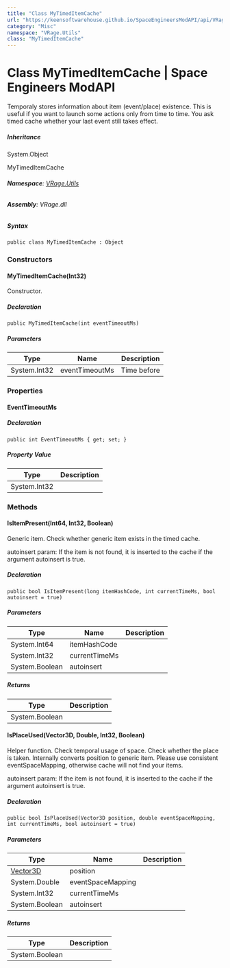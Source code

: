 ```yaml
---
title: "Class MyTimedItemCache"
url: "https://keensoftwarehouse.github.io/SpaceEngineersModAPI/api/VRage.Utils.MyTimedItemCache.html"
category: "Misc"
namespace: "VRage.Utils"
class: "MyTimedItemCache"
---
```


# Class MyTimedItemCache | Space Engineers ModAPI

Temporaly stores information about item (event/place) existence. This is useful if you want to launch some actions only from time to time. You ask timed cache whether your last event still takes effect.

##### Inheritance

System.Object

MyTimedItemCache

###### **Namespace**: [VRage.Utils](https://keensoftwarehouse.github.io/SpaceEngineersModAPI/api/VRage.Utils.html)

###### **Assembly**: VRage.dll

##### Syntax

```
public class MyTimedItemCache : Object
```

### Constructors

#### MyTimedItemCache(Int32)

Constructor.

##### Declaration

```
public MyTimedItemCache(int eventTimeoutMs)
```

##### Parameters

| Type | Name | Description |
| --- | --- | --- |
| System.Int32 | eventTimeoutMs | Time before |

### Properties

#### EventTimeoutMs

##### Declaration

```
public int EventTimeoutMs { get; set; }
```

##### Property Value

| Type | Description |
| --- | --- |
| System.Int32 |     |

### Methods

#### IsItemPresent(Int64, Int32, Boolean)

Generic item. Check whether generic item exists in the timed cache.

autoinsert param: If the item is not found, it is inserted to the cache if the argument autoinsert is true.

##### Declaration

```
public bool IsItemPresent(long itemHashCode, int currentTimeMs, bool autoinsert = true)
```

##### Parameters

| Type | Name | Description |
| --- | --- | --- |
| System.Int64 | itemHashCode |     |
| System.Int32 | currentTimeMs |     |
| System.Boolean | autoinsert |     |

##### Returns

| Type | Description |
| --- | --- |
| System.Boolean |     |

#### IsPlaceUsed(Vector3D, Double, Int32, Boolean)

Helper function. Check temporal usage of space. Check whether the place is taken. Internally converts position to generic item. Please use consistent eventSpaceMapping, otherwise cache will not find your items.

autoinsert param: If the item is not found, it is inserted to the cache if the argument autoinsert is true.

##### Declaration

```
public bool IsPlaceUsed(Vector3D position, double eventSpaceMapping, int currentTimeMs, bool autoinsert = true)
```

##### Parameters

| Type | Name | Description |
| --- | --- | --- |
| [Vector3D](https://keensoftwarehouse.github.io/SpaceEngineersModAPI/api/VRageMath.Vector3D.html) | position |     |
| System.Double | eventSpaceMapping |     |
| System.Int32 | currentTimeMs |     |
| System.Boolean | autoinsert |     |

##### Returns

| Type | Description |
| --- | --- |
| System.Boolean |     |